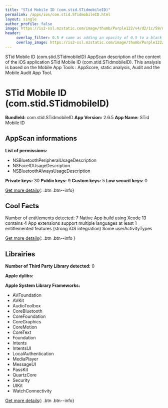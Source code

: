 ```yaml
---
title: "STid Mobile ID (com.stid.STidmobileID)"
permalink: /apps/ios/com.stid.STidmobileID.html
layout: single
author_profile: false
image: https://is2-ssl.mzstatic.com/image/thumb/Purple122/v4/d2/1c/59/d21c5912-7b19-633f-c0bf-6cbad88d7db3/AppIcon-0-0-1x_U007emarketing-0-0-0-4-0-0-sRGB-0-0-0-GLES2_U002c0-512MB-85-220-0-0.png/512x512bb.jpg
header: 
     overlay_filter: 0.5 # same as adding an opacity of 0.5 to a black background
     overlay_image: https://is2-ssl.mzstatic.com/image/thumb/Purple122/v4/d2/1c/59/d21c5912-7b19-633f-c0bf-6cbad88d7db3/AppIcon-0-0-1x_U007emarketing-0-0-0-4-0-0-sRGB-0-0-0-GLES2_U002c0-512MB-85-220-0-0.png/512x512bb.jpg
---
```

STid Mobile ID (com.stid.STidmobileID) AppScan description of the content of the iOS application STid Mobile ID (com.stid.STidmobileID). This analysis is based on the Mobile App Tools : AppScore, static analysis, Audit and the Mobile Audit App Tool.

# STid Mobile ID (com.stid.STidmobileID)

**BundleId:** com.stid.STidmobileID
**App Version:** 2.6.5
**App Name:** STid Mobile ID


## AppScan informations 

**List of permissions:** 
- NSBluetoothPeripheralUsageDescription
- NSFaceIDUsageDescription
- NSBluetoothAlwaysUsageDescription
  
  
**Private keys:** 30
**Public keys:** 9
**Custom keys:** 5
**Low securit keys:** 0
  
[Get more details](/pricing.html){: .btn .btn--info}

## Cool Facts

Number of entitlements detected: 7
Native App
build using Xcode 13
contains 4 App extensions
support multiple languages
at least 1 entitlemented features (strong iOS integration)
Some userActivityTypes
  
[Get more details](/pricing.html){: .btn .btn--info }

## Librairies 
**Number of Third Party Library detected:** 0


**Apple dylibs:**


**Apple System Library Frameworks:**
- AVFoundation
- AVKit
- AudioToolbox
- CoreBluetooth
- CoreFoundation
- CoreGraphics
- CoreMotion
- CoreText
- Foundation
- Intents
- IntentsUI
- LocalAuthentication
- MediaPlayer
- MessageUI
- PassKit
- QuartzCore
- Security
- UIKit
- WatchConnectivity


  
[Get more details](/pricing.html){: .btn .btn--info}


